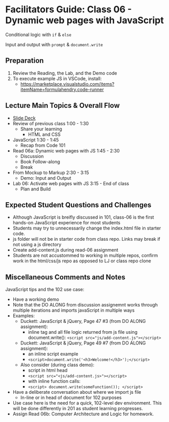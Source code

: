 # Facilitators Guide: Class 06 - Dynamic web pages with JavaScript

Conditional logic with `if` & `else`

Input and output with `prompt` & `document.write`

## Preparation

1. Review the Reading, the Lab, and the Demo code
1. To execute example JS in VSCode, install:
    - <https://marketplace.visualstudio.com/items?itemName=formulahendry.code-runner>

## Lecture Main Topics & Overall Flow

- [Slide Deck](https://docs.google.com/presentation/d/1NlKlBgC3bN0r1zmwrVD5eREgQk-KiloFsJhT7Uy0n10/edit)
- Review of previous class 1:00 - 1:30
  - Share your learning
    - HTML and CSS
- JavaScript 1:30 - 1:45
  - Recap from Code 101
- Read 06a: Dynamic web pages with JS 1:45 - 2:30
  - Discussion
  - Book Follow-along
  - Break
- From Mockup to Markup 2:30 - 3:15
  - Demo: Input and Output
- Lab 06: Activate web pages with JS 3:15 - End of class
  - Plan and Build

## Expected Student Questions and Challenges

- Although JavaScript is breifly discussed in 101, class-06 is the first hands-on JavaScript experience for most students 
- Students may try to unnecessarily change the index.html file in starter code.  
- js folder will not be in starter code from class repo.  Links may break if not using a js directory
- Create add-content.js during read-06 assignment
- Students are not accustommed to working in multiple repos, confirm work in the html/css/js repo as opposed to LJ or class repo clone

## Miscellaneous Comments and Notes

JavaScript tips and the 102 use case:

- Have a working demo
- Note that the DO ALONG from discussion assignemnt works through multiple iterations and imports javaScript in multiple ways 
- Examples:
  - Duckett: JavaScript & jQuery, Page 47 #3 (from DO ALONG assignment):
    - inline tag and all file logic returned from js file using document.write():  `<script src="js/add-content.js"></script>`
  - Duckett: JavaScript & jQuery, Page 49 #7 (from DO ALONG assignment):
    - an inline script example
    - `<script>document.write('<h3>Welcome!</h3>');</script>`
  - Also consider (during class demo):
    - script in html head
    - `<script src="<js/add-content.js>"></script>`
    - with inline function calls:
    - `<script> document.write(someFunction()); </script>`
- Have a deliberate conversation about where we import js file
  - In-line or in head of document for 102 purposes
- Use case here is the need for a quick, 102-level dev environment.  This will be done differently in 201 as student learning progresses.
- Assign Read 06b: Computer Architecture and Logic for homework.
